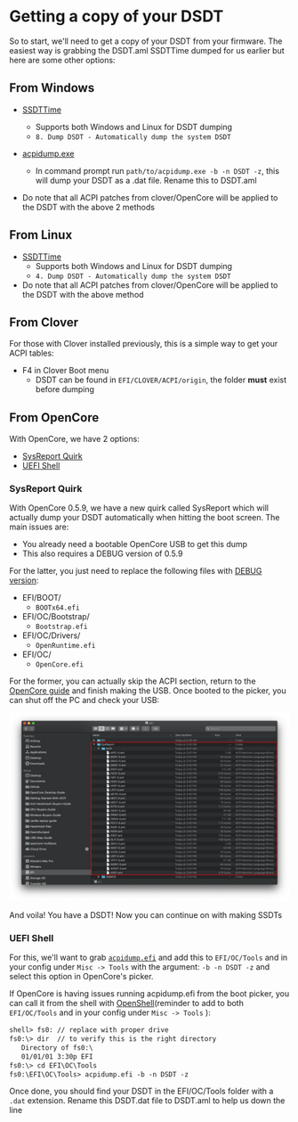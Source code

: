 # Getting a copy of your DSDT

So to start, we'll need to get a copy of your DSDT from your firmware. The easiest way is grabbing the DSDT.aml SSDTTime dumped for us earlier but here are some other options:

## From Windows

* [SSDTTime](https://github.com/corpnewt/SSDTTime)
  * Supports both Windows and Linux for DSDT dumping
  * `8. Dump DSDT - Automatically dump the system DSDT`
* [acpidump.exe](https://acpica.org/downloads/binary-tools)
  * In command prompt run `path/to/acpidump.exe -b -n DSDT -z`, this will dump your DSDT as a .dat file. Rename this to DSDT.aml
  
* Do note that all ACPI patches from clover/OpenCore will be applied to the DSDT with the above 2 methods
  
## From Linux

* [SSDTTime](https://github.com/corpnewt/SSDTTime)
  * Supports both Windows and Linux for DSDT dumping
  * `4. Dump DSDT - Automatically dump the system DSDT`
* Do note that all ACPI patches from clover/OpenCore will be applied to the DSDT with the above method

## From Clover

For those with Clover installed previously, this is a simple way to get your ACPI tables:

* F4 in Clover Boot menu
  * DSDT can be found in `EFI/CLOVER/ACPI/origin`, the folder **must** exist before dumping

## From OpenCore

With OpenCore, we have 2 options:

* [SysReport Quirk](#sysreport-quirk)
* [UEFI Shell](#uefi-shell)

### SysReport Quirk

With OpenCore 0.5.9, we have a new quirk called SysReport which will actually dump your DSDT automatically when hitting the boot screen. The main issues are:

* You already need a bootable OpenCore USB to get this dump
* This also requires a DEBUG version of 0.5.9

For the latter, you just need to replace the following files with [DEBUG version](https://github.com/acidanthera/OpenCorePkg/releases):

* EFI/BOOT/
  * `BOOTx64.efi`
* EFI/OC/Bootstrap/
  * `Bootstrap.efi`
* EFI/OC/Drivers/
  * `OpenRuntime.efi`
* EFI/OC/
  * `OpenCore.efi`

For the former, you can actually skip the ACPI section, return to the [OpenCore guide](https://dortania.github.io/OpenCore-Install-Guide/) and finish making the USB. Once booted to the picker, you can shut off the PC and check your USB:

![](./images/dump-md/sysreport.png)

And voila! You have a DSDT! Now you can continue on with making SSDTs

### UEFI Shell

For this, we'll want to grab [`acpidump.efi`](https://github.com/macos86/OpenCore-Install-Guide/tree/master/extra-files/acpidump.efi) and add this to `EFI/OC/Tools` and in your config under `Misc -> Tools` with the argument: `-b -n DSDT -z` and select this option in OpenCore's picker.

If OpenCore is having issues running acpidump.efi from the boot picker, you can call it from the shell with [OpenShell](https://github.com/acidanthera/OpenCorePkg/releases)(reminder to add to both `EFI/OC/Tools` and in your config under `Misc -> Tools` ):

```
shell> fs0: // replace with proper drive
fs0:\> dir  // to verify this is the right directory
   Directory of fs0:\
   01/01/01 3:30p EFI
fs0:\> cd EFI\OC\Tools
fs0:\EFI\OC\Tools> acpidump.efi -b -n DSDT -z  
```

Once done, you should find your DSDT in the EFI/OC/Tools folder with a `.dat` extension. Rename this DSDT.dat file to DSDT.aml to help us down the line
